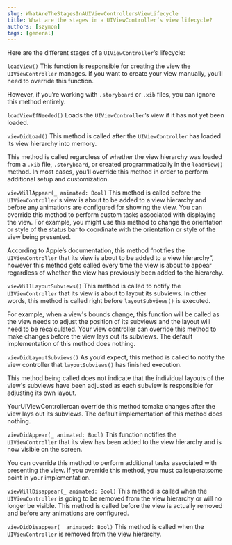 ```yaml
---
slug: WhatAreTheStagesInAUIViewControllersViewLifecycle
title: What are the stages in a UIViewController’s view lifecycle?
authors: [szymon]
tags: [general]
---
```



Here are the different stages of a `UIViewController`’s lifecycle:

`loadView()`
This function is responsible for creating the view the `UIViewController` manages. If you want to create your view manually, you’ll need to override this function.

However, if you’re working with `.storyboard` or `.xib` files, you can ignore this method entirely.

`loadViewIfNeeded()`
Loads the `UIViewController`’s view if it has not yet been loaded.

`viewDidLoad()`
This method is called after the `UIViewController` has loaded its view hierarchy into memory.

This method is called regardless of whether the view hierarchy was loaded from a `.xib` file, `.storyboard`, or created programmatically in the `loadView()` method. In most cases, you’ll override this method in order to perform additional setup and customization.

`viewWillAppear(_ animated: Bool)`
This method is called before the `UIViewController`'s view is about to be added to a view hierarchy and before any animations are configured for showing the view. You can override this method to perform custom tasks associated with displaying the view. For example, you might use this method to change the orientation or style of the status bar to coordinate with the orientation or style of the view being presented.

According to Apple’s documentation, this method “notifies the `UIViewController` that its view is about to be added to a view hierarchy”, however this method gets called every time the view is about to appear regardless of whether the view has previously been added to the hierarchy.

`viewWillLayoutSubviews()`
This method is called to notify the `UIViewController` that its view is about to layout its subviews. In other words, this method is called right before `layoutSubviews()` is executed.

For example, when a view's bounds change, this function will be called as the view needs to adjust the position of its subviews and the layout will need to be recalculated. Your view controller can override this method to make changes before the view lays out its subviews. The default implementation of this method does nothing.

`viewDidLayoutSubviews()`
As you’d expect, this method is called to notify the view controller that `layoutSubviews()` has finished execution.

This method being called does not indicate that the individual layouts of the view's subviews have been adjusted as each subview is responsible for adjusting its own layout.

YourUIViewControllercan override this method tomake changes after the view lays out its subviews. The default implementation of this method does nothing.

`viewDidAppear(_ animated: Bool)`
This function notifies the `UIViewController` that its view has been added to the view hierarchy and is now visible on the screen.

You can override this method to perform additional tasks associated with presenting the view.
If you override this method, you must callsuperatsome point in your implementation.

`viewWillDisappear(_ animated: Bool)`
This method is called when the `UIViewController` is going to be removed from the view hierarchy or will no longer be visible. This method is called before the view is actually removed and before any animations are configured.

`viewDidDisappear(_ animated: Bool)`
This method is called when the `UIViewController` is removed from the view hierarchy.
